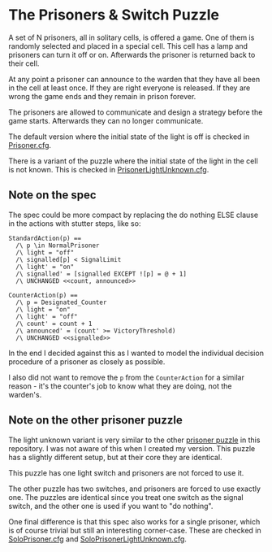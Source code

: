 # The Prisoners & Switch Puzzle

A set of N prisoners, all in solitary cells, is offered a game. One of
them is randomly selected and placed in a special cell. This cell has
a lamp and prisoners can turn it off or on. Afterwards the prisoner is
returned back to their cell.

At any point a prisoner can announce to the warden that they have all
been in the cell at least once. If they are right everyone is
released. If they are wrong the game ends and they remain in prison
forever.

The prisoners are allowed to communicate and design a strategy before
the game starts. Afterwards they can no longer communicate.

The default version where the initial state of the light is off is
checked in [Prisoner.cfg](Prisoner.cfg).

There is a variant of the puzzle where the initial state of the light
in the cell is not known. This is checked in
[PrisonerLightUnknown.cfg](PrisonerLightUnknown.cfg).

## Note on the spec

The spec could be more compact by replacing the do nothing ELSE clause
in the actions with stutter steps, like so:

```TLA+
StandardAction(p) ==
  /\ p \in NormalPrisoner
  /\ light = "off"
  /\ signalled[p] < SignalLimit
  /\ light' = "on"
  /\ signalled' = [signalled EXCEPT ![p] = @ + 1]
  /\ UNCHANGED <<count, announced>>

CounterAction(p) ==
  /\ p = Designated_Counter
  /\ light = "on"
  /\ light' = "off"
  /\ count' = count + 1
  /\ announced' = (count' >= VictoryThreshold)
  /\ UNCHANGED <<signalled>>
```

In the end I decided against this as I wanted to model the individual
decision procedure of a prisoner as closely as possible.

I also did not want to remove the `p` from the `CounterAction` for a
similar reason - it's the counter's job to know what they are doing,
not the warden's.

## Note on the other prisoner puzzle

The light unknown variant is very similar to the other [prisoner
puzzle](../Prisoners) in this repository. I was not aware of this when
I created my version. This puzzle has a slightly different setup, but
at their core they are identical.

This puzzle has one light switch and prisoners are not forced to use
it.

The other puzzle has two switches, and prisoners are forced to use
exactly one. The puzzles are identical since you treat one switch as
the signal switch, and the other one is used if you want to "do
nothing".

One final difference is that this spec also works for a single
prisoner, which is of course trivial but still an interesting
corner-case. These are checked in [SoloPrisoner.cfg](SoloPrisoner.cfg)
and [SoloPrisonerLightUnknown.cfg](SoloPrisonerLightUnknown.cfg).
